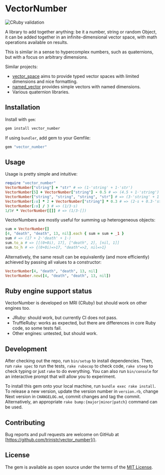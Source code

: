 # VectorNumber

![CRuby validation](https://github.com/trinistr/vector_number/actions/workflows/cruby.yaml/badge.svg)
<!--
![TruffleRuby validation](https://github.com/trinistr/vector_number/actions/workflows/truffleruby.yaml/badge.svg)
-->

A library to add together anything: be it a number, string or random Object, it can be added together in an infinite-dimensional vector space, with math operations available on results.

This is similar in a sense to hypercomplex numbers, such as quaternions, but with a focus on arbitrary dimensions.

Similar projects:
- [vector_space](https://github.com/tomstuart/vector_space) aims to provide typed vector spaces with limited dimensions and nice formatting.
- [named_vector](https://rubygems.org/gems/named_vector) provides simple vectors with named dimensions.
- Various quaternion libraries.

## Installation

Install with `gem`:
```sh
gem install vector_number
```

If using `bundler`, add gem to your Gemfile:
```ruby
gem "vector_number"
```

## Usage

Usage is pretty simple and intuitive:
```ruby
require "vector_number"
VectorNumber["string"] + "str" # => (1⋅'string' + 1⋅'str')
VectorNumber[5] + VectorNumber["string"] - 0.5 # => (4.5 + 1⋅'string')
VectorNumber["string", "string", "string", "str"] # => (3⋅'string' + 1⋅'str')
VectorNumber[:s] * 2 + VectorNumber["string"] * 0.3 # => (2⋅s + 0.3⋅'string')
VectorNumber[:s] / 3 # => (1/3⋅s)
1/3r * VectorNumber[[]] # => (1/3⋅[])
```

VectorNumbers are mostly useful for summing up heterogeneous objects:
```ruby
sum = VectorNumber[]
[4, "death", "death", 13, nil].each { sum = sum + _1 }
sum # => (17 + 2⋅'death' + 1⋅)
sum.to_a # => [[(0+0i), 17], ["death", 2], [nil, 1]]
sum.to_h # => {(0+0i)=>17, "death"=>2, nil=>1}
```

Alternatively, the same result can be equivalently (and more efficiently) achieved by
passing all values to a constructor:
```ruby
VectorNumber[4, "death", "death", 13, nil]
VectorNumber.new([4, "death", "death", 13, nil])
```

## Ruby engine support status

VectorNumber is developed on MRI (CRuby) but should work on other engines too.
- JRuby: should work, but currently CI does not pass.
- TruffleRuby: works as expected, but there are differences in core Ruby code, so some tests fail.
- Other engines: untested, but should work.

## Development

After checking out the repo, run `bin/setup` to install dependencies. Then, run `rake spec` to run the tests, `rake rubocop` to check code, `rake steep` to check typing or just `rake` to do everything. You can also run `bin/console` for an interactive prompt that will allow you to experiment.

To install this gem onto your local machine, run `bundle exec rake install`. To release a new version, update the version number in `version.rb`, change Next version in `CHANGELOG.md`, commit changes and tag the commit. Alternatively, an appropriate `rake bump:{major|minor|patch}` command can be used.

## Contributing

Bug reports and pull requests are welcome on GitHub at [https://github.com/trinistr/vector_number]().

## License

The gem is available as open source under the terms of the [MIT License](https://opensource.org/licenses/MIT).
